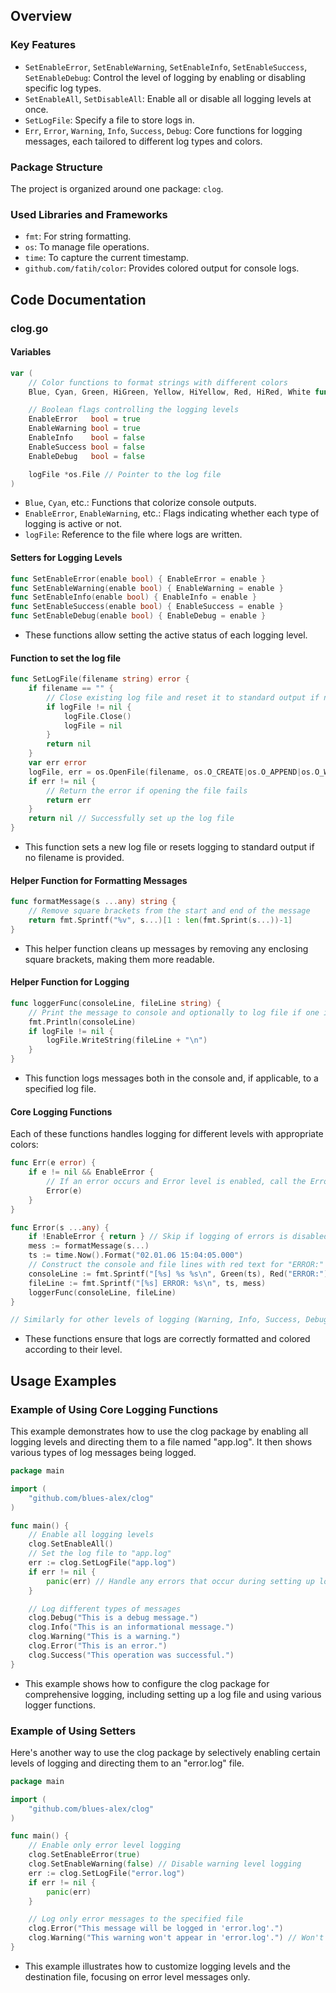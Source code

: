 ## Overview

### Key Features

- `SetEnableError`, `SetEnableWarning`, `SetEnableInfo`, `SetEnableSuccess`, `SetEnableDebug`: Control the level of logging by enabling or disabling specific log types.
- `SetEnableAll`, `SetDisableAll`: Enable all or disable all logging levels at once.
- `SetLogFile`: Specify a file to store logs in.
- `Err`, `Error`, `Warning`, `Info`, `Success`, `Debug`: Core functions for logging messages, each tailored to different log types and colors.

### Package Structure

The project is organized around one package: `clog`.

### Used Libraries and Frameworks

- `fmt`: For string formatting.
- `os`: To manage file operations.
- `time`: To capture the current timestamp.
- `github.com/fatih/color`: Provides colored output for console logs.

## Code Documentation

### clog.go

#### Variables

```go
var (
    // Color functions to format strings with different colors
    Blue, Cyan, Green, HiGreen, Yellow, HiYellow, Red, HiRed, White func(string) string

    // Boolean flags controlling the logging levels
    EnableError   bool = true
    EnableWarning bool = true
    EnableInfo    bool = false
    EnableSuccess bool = false
    EnableDebug   bool = false

    logFile *os.File // Pointer to the log file
)
```

- `Blue`, `Cyan`, etc.: Functions that colorize console outputs.
- `EnableError`, `EnableWarning`, etc.: Flags indicating whether each type of logging is active or not.
- `logFile`: Reference to the file where logs are written.

#### Setters for Logging Levels

```go
func SetEnableError(enable bool) { EnableError = enable }
func SetEnableWarning(enable bool) { EnableWarning = enable }
func SetEnableInfo(enable bool) { EnableInfo = enable }
func SetEnableSuccess(enable bool) { EnableSuccess = enable }
func SetEnableDebug(enable bool) { EnableDebug = enable }
```

- These functions allow setting the active status of each logging level.

#### Function to set the log file

```go
func SetLogFile(filename string) error {
    if filename == "" {
        // Close existing log file and reset it to standard output if no new file is specified
        if logFile != nil {
            logFile.Close()
            logFile = nil
        }
        return nil
    }
    var err error
    logFile, err = os.OpenFile(filename, os.O_CREATE|os.O_APPEND|os.O_WRONLY, 0644)
    if err != nil {
        // Return the error if opening the file fails
        return err
    }
    return nil // Successfully set up the log file
}
```

- This function sets a new log file or resets logging to standard output if no filename is provided.

#### Helper Function for Formatting Messages

```go
func formatMessage(s ...any) string {
    // Remove square brackets from the start and end of the message
    return fmt.Sprintf("%v", s...)[1 : len(fmt.Sprint(s...))-1]
}
```

- This helper function cleans up messages by removing any enclosing square brackets, making them more readable.

#### Helper Function for Logging

```go
func loggerFunc(consoleLine, fileLine string) {
    // Print the message to console and optionally to log file if one is set
    fmt.Println(consoleLine)
    if logFile != nil {
        logFile.WriteString(fileLine + "\n")
    }
}
```

- This function logs messages both in the console and, if applicable, to a specified log file.

#### Core Logging Functions

Each of these functions handles logging for different levels with appropriate colors:

```go
func Err(e error) {
    if e != nil && EnableError {
        // If an error occurs and Error level is enabled, call the Error function
        Error(e)
    }
}

func Error(s ...any) {
    if !EnableError { return } // Skip if logging of errors is disabled
    mess := formatMessage(s...)
    ts := time.Now().Format("02.01.06 15:04:05.000")
    // Construct the console and file lines with red text for "ERROR:"
    consoleLine := fmt.Sprintf("[%s] %s %s\n", Green(ts), Red("ERROR:"), HiRed(mess))
    fileLine := fmt.Sprintf("[%s] ERROR: %s\n", ts, mess)
    loggerFunc(consoleLine, fileLine)
}

// Similarly for other levels of logging (Warning, Info, Success, Debug)
```

- These functions ensure that logs are correctly formatted and colored according to their level.

## Usage Examples

### Example of Using Core Logging Functions

This example demonstrates how to use the clog package by enabling all logging levels and directing them to a file named "app.log". It then shows various types of log messages being logged.

```go
package main

import (
    "github.com/blues-alex/clog"
)

func main() {
    // Enable all logging levels
    clog.SetEnableAll()
    // Set the log file to "app.log"
    err := clog.SetLogFile("app.log")
    if err != nil {
        panic(err) // Handle any errors that occur during setting up logging
    }

    // Log different types of messages
    clog.Debug("This is a debug message.")
    clog.Info("This is an informational message.")
    clog.Warning("This is a warning.")
    clog.Error("This is an error.")
    clog.Success("This operation was successful.")
}
```

- This example shows how to configure the clog package for comprehensive logging, including setting up a log file and using various logger functions.

### Example of Using Setters

Here's another way to use the clog package by selectively enabling certain levels of logging and directing them to an "error.log" file.

```go
package main

import (
    "github.com/blues-alex/clog"
)

func main() {
    // Enable only error level logging
    clog.SetEnableError(true)
    clog.SetEnableWarning(false) // Disable warning level logging
    err := clog.SetLogFile("error.log")
    if err != nil {
        panic(err)
    }

    // Log only error messages to the specified file
    clog.Error("This message will be logged in 'error.log'.")
    clog.Warning("This warning won't appear in 'error.log'.") // Won't log due to disabled setting
}
```

- This example illustrates how to customize logging levels and the destination file, focusing on error level messages only.
